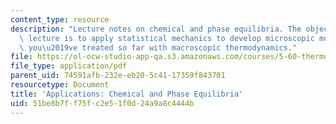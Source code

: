```yaml
---
content_type: resource
description: "Lecture notes on chemical and phase equilibria. The objective of this\
  \ lecture is to apply statistical mechanics to develop microscopic models for problems\
  \ you\u2019ve treated so far with macroscopic thermodynamics."
file: https://ol-ocw-studio-app-qa.s3.amazonaws.com/courses/5-60-thermodynamics-kinetics-spring-2008/51be8b7ff75fc2e51f0d24a9a8c4444b_lec_28.pdf
file_type: application/pdf
parent_uid: 74591afb-232e-eb20-5c41-17359f843701
resourcetype: Document
title: 'Applications: Chemical and Phase Equilibria'
uid: 51be8b7f-f75f-c2e5-1f0d-24a9a8c4444b
---
```

